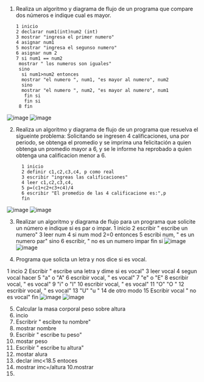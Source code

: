 1. Realiza un algoritmo y diagrama de flujo de un programa que compare dos números e indique cual es mayor.
  
       1 inicio
       2 declarar num1(int)num2 (int)
       3 mostrar "ingresa el primer numero"
       4 asignar num1
       5 mostrar "ingresa el segunso numero"
       6 asignar num 2
       7 si num1 == num2
        mostrar " los numeros son iguales" 
        sino 
         si num1>num2 entonces 
         mostrar "el numero ", num1, "es mayor al numero", num2
         sino
         mostrar "el numero ", num2, "es mayor al numero", num1
          fin si
          fin si
        8 fin 
 ![image](https://user-images.githubusercontent.com/114102550/191820904-c2bb20e4-a77b-4966-b4a4-53c8b1ebb9b4.png)
![image](https://user-images.githubusercontent.com/114102550/191823170-2cf10368-4b19-4c50-990a-07f5e085c849.png)

        
2. Realiza un algoritmo y diagrama de flujo de un programa que resuelva el sigueinte problema: Solicitando se ingresen 4 calificaciones, una por periodo, se obtenga el promedio y se imprima una felicitación a quien obtenga un promedio mayor a 6, y se le informe ha reprobado a quien obtenga una calificacion menor a 6.

         1 inicio 
         2 definir c1,c2,c3,c4, p como real
         3 escribir "ingreas las calificaciones"
         4 leer c1,c2,c3,c4,
         5 p=(c1+c2+c3+c4)/4
         6 escribir "El promedio de las 4 calificacione es:",p
         fin
 ![image](https://user-images.githubusercontent.com/114102550/191866032-5b95ecc1-5eb8-40f2-843d-6295fdcab198.png)
![image](https://user-images.githubusercontent.com/114102550/191871489-0409f600-0c0d-416d-a840-ab6490ee7f11.png)

3. Realizar un algoritmo y diagrama de flujo para un programa que solicite un número e indique si es par o impar.
   1 inicio 
   2 escribir " escribe un numero"
   3 leer num
   4 si num mod 2=0 entonces
   5 escribi num, " es un numero par"
   sino
   6 escribir, " no es un numero impar
   fin si
   ![image](https://user-images.githubusercontent.com/114102550/191873169-8c228dbf-e088-41aa-a7b1-332db7cbfc9f.png)
 ![image](https://user-images.githubusercontent.com/114102550/191968740-6088a757-5325-4f1d-ac8d-99668d926d32.png)


4. Programa que solicta un letra y nos dice si es vocal.

1 incio
2 Escribir " escribe una letra y dime si es vocal"
3 leer vocal
4 segun vocal hacer 
5 "a" o "A"
6 escribir vocal, " es vocal"
7  "e" o "E"
8 escribir vocal, " es vocal"
9  "i" o "I"
10 escribir vocal, " es vocal"
11  "O" "O "
12 escribir vocal, " es vocal"
13  "U" "u "
14  de otro modo 
15 Escribir vocal " no es vocal"
fin 
![image](https://user-images.githubusercontent.com/114102550/192597001-e33de5b6-7add-4cac-90e6-4fe07f39d380.png)
![image](https://user-images.githubusercontent.com/114102550/192597097-4cd76806-97bd-43bc-b818-127bd24a7643.png)

5. Calcular la masa corporal peso sobre altura 
1. incio 
2. Escribrir " escibre tu nombre"
3. mostrar nombre
4. Escribir " escribe  tu peso"
5. mostar peso
6. Escribir " escribe tu altura"
7. mostar alura
8. declar imc<18.5 entoces
9. mostrar imc=/altura
10.mostrar 
11. 

